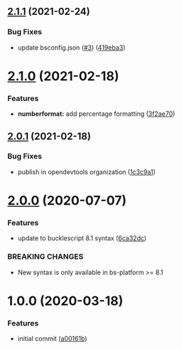 ## [2.1.1](https://github.com/opendevtools/rescript-intl/compare/v2.1.0...v2.1.1) (2021-02-24)


### Bug Fixes

* update bsconfig.json ([#3](https://github.com/opendevtools/rescript-intl/issues/3)) ([419eba3](https://github.com/opendevtools/rescript-intl/commit/419eba31da6d0d405e1642a334459d6d00b494ca))

# [2.1.0](https://github.com/opendevtools/rescript-intl/compare/v2.0.1...v2.1.0) (2021-02-18)


### Features

* **numberformat:** add percentage formatting ([3f2ae70](https://github.com/opendevtools/rescript-intl/commit/3f2ae70814427469d6bdd75b9727886e2f04dc96))

## [2.0.1](https://github.com/opendevtools/rescript-intl/compare/v2.0.0...v2.0.1) (2021-02-18)


### Bug Fixes

* publish in opendevtools organization ([1c3c9a1](https://github.com/opendevtools/rescript-intl/commit/1c3c9a1345c6564cff10f82c4db49493b344cc11))

# [2.0.0](https://github.com/believer/re-intl/compare/v1.0.0...v2.0.0) (2020-07-07)


### Features

* update to bucklescript 8.1 syntax ([6ca32dc](https://github.com/believer/re-intl/commit/6ca32dc3ce1f3e6757e320b5ef034a3149342a1c))


### BREAKING CHANGES

* New syntax is only available in bs-platform >= 8.1

# 1.0.0 (2020-03-18)


### Features

* initial commit ([a00161b](https://github.com/believer/re-intl/commit/a00161b9aa5827d7ba80940396d21c67f136e61f))
